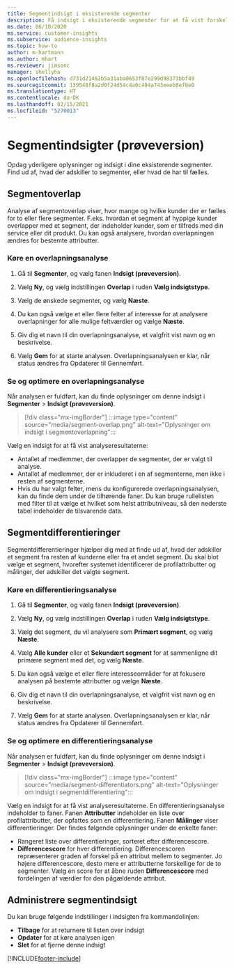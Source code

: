 ```yaml
---
title: Segmentindsigt i eksisterende segmenter
description: Få indsigt i eksisterende segmenter for at få vist forskelle og fællestræk.
ms.date: 06/10/2020
ms.service: customer-insights
ms.subservice: audience-insights
ms.topic: how-to
author: m-hartmann
ms.author: mhart
ms.reviewer: jimsonc
manager: shellyha
ms.openlocfilehash: d731d21462b5a31aba0653f87e299d98373bbf49
ms.sourcegitcommit: 139548f8a2d0f24d54c4a6c404a743eeeb8ef8e0
ms.translationtype: HT
ms.contentlocale: da-DK
ms.lasthandoff: 02/15/2021
ms.locfileid: "5270013"
---
```

# <a name="segment-insights-preview"></a>Segmentindsigter (prøveversion)

Opdag yderligere oplysninger og indsigt i dine eksisterende segmenter. Find ud af, hvad der adskiller to segmenter, eller hvad de har til fælles.

## <a name="segment-overlap"></a>Segmentoverlap

Analyse af segmentoverlap viser, hvor mange og hvilke kunder der er fælles for to eller flere segmenter. F.eks. hvordan et segment af hyppige kunder overlapper med et segment, der indeholder kunder, som er tilfreds med din service eller dit produkt.
Du kan også analysere, hvordan overlapningen ændres for bestemte attributter.

### <a name="run-an-overlap-analysis"></a>Køre en overlapningsanalyse

1. Gå til **Segmenter**, og vælg fanen **Indsigt (prøveversion)**.

1. Vælg **Ny**, og vælg indstillingen **Overlap** i ruden **Vælg indsigtstype**.

1. Vælg de ønskede segmenter, og vælg **Næste**.

1. Du kan også vælge et eller flere felter af interesse for at analysere overlapninger for alle mulige feltværdier og vælge **Næste**.

1. Giv dig et navn til din overlapningsanalyse, et valgfrit vist navn og en beskrivelse.

1. Vælg **Gem** for at starte analysen. Overlapningsanalysen er klar, når status ændres fra Opdaterer til Gennemført.

### <a name="view-and-optimize-an-overlap-analysis"></a>Se og optimere en overlapningsanalyse

Når analysen er fuldført, kan du finde oplysninger om denne indsigt i **Segmenter** > **Indsigt (prøveversion)**.

> [!div class="mx-imgBorder"]
> :::image type="content" source="media/segment-overlap.png" alt-text="Oplysninger om indsigt i segmentoverlapning":::

Vælg en indsigt for at få vist analyseresultaterne:

- Antallet af medlemmer, der overlapper de segmenter, der er valgt til analyse.
- Antallet af medlemmer, der er inkluderet i en af segmenterne, men ikke i resten af segmenterne.
- Hvis du har valgt felter, mens du konfigurerede overlapningsanalysen, kan du finde dem under de tilhørende faner. Du kan bruge rullelisten med filter til at vælge et hvilket som helst attributniveau, så den nederste tabel indeholder de tilsvarende data.

## <a name="segment-differentiators"></a>Segmentdifferentieringer

Segmentdifferentieringer hjælper dig med at finde ud af, hvad der adskiller et segment fra resten af kunderne eller fra et andet segment. Du skal blot vælge et segment, hvorefter systemet identificerer de profilattributter og målinger, der adskiller det valgte segment.

### <a name="run-a-differentiator-analysis"></a>Køre en differentieringsanalyse

1. Gå til **Segmenter**, og vælg fanen **Indsigt (prøveversion)**.

1. Vælg **Ny**, og vælg indstillingen **Overlap** i ruden **Vælg indsigtstype**.

1. Vælg det segment, du vil analysere som **Primært segment**, og vælg **Næste**.

1. Vælg **Alle kunder** eller et **Sekundært segment** for at sammenligne dit primære segment med det, og vælg **Næste**.

1. Du kan også vælge et eller flere interesseområder for at fokusere analysen på bestemte attributter og vælge **Næste**.

1. Giv dig et navn til din overlapningsanalyse, et valgfrit vist navn og en beskrivelse.

1. Vælg **Gem** for at starte analysen. Overlapningsanalysen er klar, når status ændres fra Opdaterer til Gennemført.

### <a name="view-and-optimize-a-differentiators-analysis"></a>Se og optimere en differentieringsanalyse

Når analysen er fuldført, kan du finde oplysninger om denne indsigt i **Segmenter** > **Indsigt (prøveversion)**.

> [!div class="mx-imgBorder"]
> :::image type="content" source="media/segment-differentiators.png" alt-text="Oplysninger om indsigt i segmentdifferentiering":::

Vælg en indsigt for at få vist analyseresultaterne. En differentieringsanalyse indeholder to faner. Fanen **Attributter** indeholder en liste over profilattributter, der opfattes som en differentiering. Fanen **Målinger** viser differentieringer. Der findes følgende oplysninger under de enkelte faner:

- Rangeret liste over differentieringer, sorteret efter differencescore.
- **Differencescore** for hver differentiering. Differencescoren repræsenterer graden af forskel på en attribut mellem to segmenter. Jo højere differencescore, desto mere er attributterne forskellige for de to segmenter. Vælg en score for at åbne ruden **Differencescore** med fordelingen af værdier for den pågældende attribut.

## <a name="manage-segment-insights"></a>Administrere segmentindsigt

Du kan bruge følgende indstillinger i indsigten fra kommandolinjen:

- **Tilbage** for at returnere til listen over indsigt
- **Opdater** for at køre analysen igen
- **Slet** for at fjerne denne indsigt


[!INCLUDE[footer-include](../includes/footer-banner.md)]